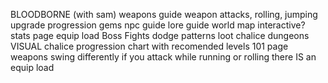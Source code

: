 BLOODBORNE (with sam)
	weapons guide
		weapon attacks, rolling, jumping
		upgrade progression
		gems
	npc guide
	lore guide
	world map
		interactive?
	stats page
		equip load
	Boss Fights
		dodge patterns
		loot
	chalice dungeons
		VISUAL chalice progression chart with recomended levels
	101 page
		weapons swing differently if you attack while running or 
rolling
		 there IS an equip load
